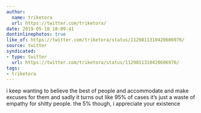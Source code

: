 ```yaml
---
author:
  name: triketora
  url: https://twitter.com/triketora/
date: 2019-05-18 18:09:41
dontinlinephotos: true
like_of: https://twitter.com/triketora/status/1129811310420606976/
source: twitter
syndicated:
- type: twitter
  url: https://twitter.com/triketora/status/1129811310420606976/
tags:
- triketora
---
```


i keep wanting to believe the best of people and accommodate and make excuses for them and sadly it turns out like 95% of cases it’s just a waste of empathy for shitty people. the 5% though, i appreciate your existence